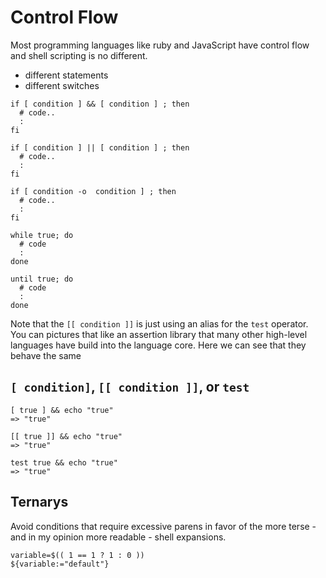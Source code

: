 # Control Flow

Most programming languages like ruby and
JavaScript have control flow and shell
scripting is no different.

- different statements
- different switches

```shell
if [ condition ] && [ condition ] ; then
  # code..
  :
fi

if [ condition ] || [ condition ] ; then
  # code..
  :
fi

if [ condition -o  condition ] ; then
  # code..
  :
fi
```

```shell
while true; do
  # code
  :
done

until true; do
  # code
  :
done
```

Note that the ``[[ condition ]]`` is just using an alias for
the `test` operator. You can pictures that like an assertion library
that many other high-level languages have build into the language
core. Here we can see that they behave the same

## `[ condition]`, `[[ condition ]]`, or `test`

```shell
[ true ] && echo "true"
=> "true"

[[ true ]] && echo "true"
=> "true"

test true && echo "true"
=> "true"
```

## Ternarys

Avoid conditions that require excessive parens in favor
of the more terse - and in my opinion more readable - shell
expansions.

```shell
variable=$(( 1 == 1 ? 1 : 0 ))
${variable:="default"}
```
